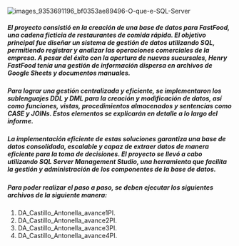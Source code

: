 ![images_9353691196_bf0353ae89496-O-que-e-SQL-Server](https://github.com/user-attachments/assets/fd233c6f-b192-4dd0-a6b5-781db246dc6a)



##### El proyecto consistió en la creación de una base de datos para FastFood, una cadena ficticia de restaurantes de comida rápida. El objetivo principal fue diseñar un sistema de gestión de datos utilizando SQL, permitiendo registrar y analizar las operaciones comerciales de la empresa. A pesar del éxito con la apertura de nuevas sucursales, Henry FastFood tenía una gestión de información dispersa en archivos de Google Sheets y documentos manuales.
##### Para lograr una gestión centralizada y eficiente, se implementaron los sublenguajes DDL y DML para la creación y modificación de datos, así como funciones, vistas, procedimientos almacenados y sentencias como CASE y JOINs. Estos elementos se explicarán en detalle a lo largo del informe.
##### La implementación eficiente de estas soluciones garantiza una base de datos consolidada, escalable y capaz de extraer datos de manera eficiente para la toma de decisiones. El proyecto se llevó a cabo utilizando SQL Server Management Studio, una herramienta que facilita la gestión y administración de los componentes de la base de datos.

##### Para poder realizar el paso a paso, se deben ejecutar los siguientes archivos de la siguiente manera:
1. DA_Castillo_Antonella_avance1PI.
2. DA_Castillo_Antonella_avance2PI.
3. DA_Castillo_Antonella_avance3PI.
4. DA_Castillo_Antonella_avance4PI.
